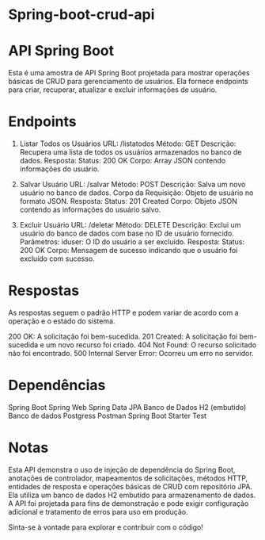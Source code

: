 # Spring-boot-crud-api
# API Spring Boot
Esta é uma amostra de API Spring Boot projetada para mostrar operações básicas de CRUD para gerenciamento de usuários. Ela fornece endpoints para criar, recuperar, atualizar e excluir informações de usuário.

# Endpoints
1. Listar Todos os Usuários
URL: /listatodos
Método: GET
Descrição: Recupera uma lista de todos os usuários armazenados no banco de dados.
Resposta:
Status: 200 OK
Corpo: Array JSON contendo informações do usuário.

2. Salvar Usuário
URL: /salvar
Método: POST
Descrição: Salva um novo usuário no banco de dados.
Corpo da Requisição: Objeto de usuário no formato JSON.
Resposta:
Status: 201 Created
Corpo: Objeto JSON contendo as informações do usuário salvo.

3. Excluir Usuário
URL: /deletar
Método: DELETE
Descrição: Exclui um usuário do banco de dados com base no ID de usuário fornecido.
Parâmetros:
iduser: O ID do usuário a ser excluído.
Resposta:
Status: 200 OK
Corpo: Mensagem de sucesso indicando que o usuário foi excluído com sucesso.

# Respostas
As respostas seguem o padrão HTTP e podem variar de acordo com a operação e o estado do sistema.

200 OK: A solicitação foi bem-sucedida.
201 Created: A solicitação foi bem-sucedida e um novo recurso foi criado.
404 Not Found: O recurso solicitado não foi encontrado.
500 Internal Server Error: Ocorreu um erro no servidor.

# Dependências
Spring Boot
Spring Web
Spring Data JPA
Banco de Dados H2 (embutido)
Banco de dados Postgress
Postman
Spring Boot Starter Test

# Notas
Esta API demonstra o uso de injeção de dependência do Spring Boot, anotações de controlador, mapeamentos de solicitações, métodos HTTP, entidades de resposta e operações básicas de CRUD com repositório JPA.
Ela utiliza um banco de dados H2 embutido para armazenamento de dados.
A API foi projetada para fins de demonstração e pode exigir configuração adicional e tratamento de erros para uso em produção.

Sinta-se à vontade para explorar e contribuir com o código!

